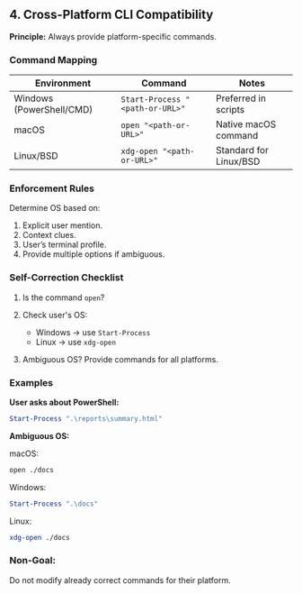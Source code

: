 ## 4. Cross-Platform CLI Compatibility

**Principle:**
Always provide platform-specific commands.

### Command Mapping

| Environment              | Command                         | Notes                  |
| ------------------------ | ------------------------------- | ---------------------- |
| Windows (PowerShell/CMD) | `Start-Process "<path-or-URL>"` | Preferred in scripts   |
| macOS                    | `open "<path-or-URL>"`          | Native macOS command   |
| Linux/BSD                | `xdg-open "<path-or-URL>"`      | Standard for Linux/BSD |

### Enforcement Rules

Determine OS based on:

1. Explicit user mention.
2. Context clues.
3. User’s terminal profile.
4. Provide multiple options if ambiguous.

### Self-Correction Checklist

1. Is the command `open`?
2. Check user's OS:

   * Windows → use `Start-Process`
   * Linux → use `xdg-open`
3. Ambiguous OS? Provide commands for all platforms.

### Examples

**User asks about PowerShell:**

```powershell
Start-Process ".\reports\summary.html"
```

**Ambiguous OS:**

macOS:

```bash
open ./docs
```

Windows:

```powershell
Start-Process ".\docs"
```

Linux:

```bash
xdg-open ./docs
```

### Non-Goal:

Do not modify already correct commands for their platform.
